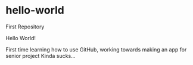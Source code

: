 # hello-world
First Repository

Hello World!

First time learning how to use GitHub, working towards making an app for senior project
Kinda sucks...

